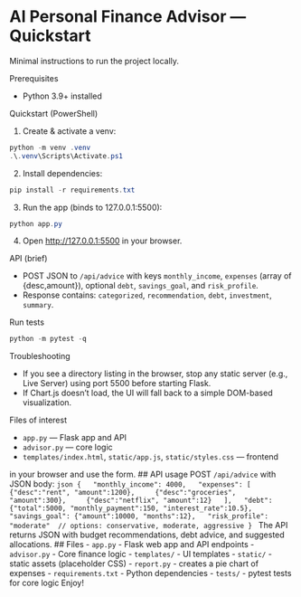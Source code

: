 ﻿# AI Personal Finance Advisor — Quickstart

Minimal instructions to run the project locally.

Prerequisites
- Python 3.9+ installed

Quickstart (PowerShell)
1) Create & activate a venv:

```powershell
python -m venv .venv
.\.venv\Scripts\Activate.ps1
```

2) Install dependencies:

```powershell
pip install -r requirements.txt
```

3) Run the app (binds to 127.0.0.1:5500):

```powershell
python app.py
```

4) Open http://127.0.0.1:5500 in your browser.

API (brief)
- POST JSON to `/api/advice` with keys `monthly_income`, `expenses` (array of {desc,amount}), optional `debt`, `savings_goal`, and `risk_profile`.
- Response contains: `categorized`, `recommendation`, `debt`, `investment`, `summary`.

Run tests

```powershell
python -m pytest -q
```

Troubleshooting
- If you see a directory listing in the browser, stop any static server (e.g., Live Server) using port 5500 before starting Flask.
- If Chart.js doesn’t load, the UI will fall back to a simple DOM-based visualization.

Files of interest
- `app.py` — Flask app and API
- `advisor.py` — core logic
- `templates/index.html`, `static/app.js`, `static/styles.css` — frontend

in your browser and use the form.  ## API usage  POST `/api/advice` with JSON body: ```json {   "monthly_income": 4000,   "expenses": [     {"desc":"rent", "amount":1200},     {"desc":"groceries", "amount":300},     {"desc":"netflix", "amount":12}   ],   "debt": {"total":5000, "monthly_payment":150, "interest_rate":10.5},   "savings_goal": {"amount":10000, "months":12},   "risk_profile": "moderate"  // options: conservative, moderate, aggressive } ```  The API returns JSON with budget recommendations, debt advice, and suggested allocations.  ## Files - `app.py` - Flask web app and API endpoints - `advisor.py` - Core finance logic - `templates/` - UI templates - `static/` - static assets (placeholder CSS) - `report.py` - creates a pie chart of expenses - `requirements.txt` - Python dependencies - `tests/` - pytest tests for core logic  Enjoy! 
